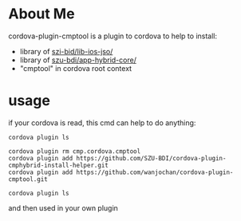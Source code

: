 # About Me

cordova-plugin-cmptool is a plugin to cordova to help to install:
* library of [szi-bid/lib-ios-jso/](https://github.com/szu-bdi/lib-ios-jso/)
* library of [szu-bdi/app-hybrid-core/](https://github.com/szu-bdi/app-hybrid-core/) 
* "cmptool" in cordova root context

# usage

if your cordova is read, this cmd can help to do anything:
```
cordova plugin ls

cordova plugin rm cmp.cordova.cmptool
cordova plugin add https://github.com/SZU-BDI/cordova-plugin-cmphybrid-install-helper.git
cordova plugin add https://github.com/wanjochan/cordova-plugin-cmptool.git

cordova plugin ls
```

and then used in your own plugin
```
```


